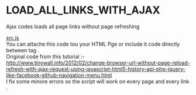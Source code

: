 # LOAD_ALL_LINKS_WITH_AJAX
Ajax codes loads all page links without page refreshing 

<a href="https://github.com/SalimF/LOAD_ALL_LINKS_WITH_AJAX/blob/master/src.js">src.js</a>    
You can attache this code tou your HTML Pge or include it code directly between <script > </script>  tag .    
Original code from this tutorial :-      
http://www.tinywall.info/2012/02/change-browser-url-without-page-reload-refresh-with-ajax-request-using-javascript-html5-history-api-php-jquery-like-facebook-github-navigation-menu.html    
I fix some minore errors so the script will work on every page and every  link .
